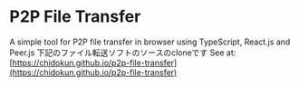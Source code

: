 # P2P File Transfer

A simple tool for P2P file transfer in browser using TypeScript, React.js and Peer.js
下記のファイル転送ソフトのソースのcloneです
See at: [https://chidokun.github.io/p2p-file-transfer](https://chidokun.github.io/p2p-file-transfer)

